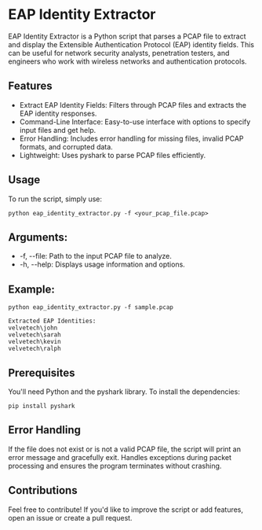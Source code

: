 # EAP Identity Extractor
EAP Identity Extractor is a Python script that parses a PCAP file to extract and display the Extensible Authentication Protocol (EAP) identity fields. This can be useful for network security analysts, penetration testers, and engineers who work with wireless networks and authentication protocols.

## Features
* Extract EAP Identity Fields: Filters through PCAP files and extracts the EAP identity responses.
* Command-Line Interface: Easy-to-use interface with options to specify input files and get help.
* Error Handling: Includes error handling for missing files, invalid PCAP formats, and corrupted data.
* Lightweight: Uses pyshark to parse PCAP files efficiently.

## Usage
To run the script, simply use:
```console
python eap_identity_extractor.py -f <your_pcap_file.pcap>
```

## Arguments:
* -f, --file: Path to the input PCAP file to analyze.
* -h, --help: Displays usage information and options.

## Example:
```console
python eap_identity_extractor.py -f sample.pcap

Extracted EAP Identities:
velvetech\john
velvetech\sarah
velvetech\kevin
velvetech\ralph
```

## Prerequisites
You'll need Python and the pyshark library. To install the dependencies:
```console
pip install pyshark
```
## Error Handling
If the file does not exist or is not a valid PCAP file, the script will print an error message and gracefully exit.
Handles exceptions during packet processing and ensures the program terminates without crashing.

## Contributions
Feel free to contribute! If you'd like to improve the script or add features, open an issue or create a pull request.
